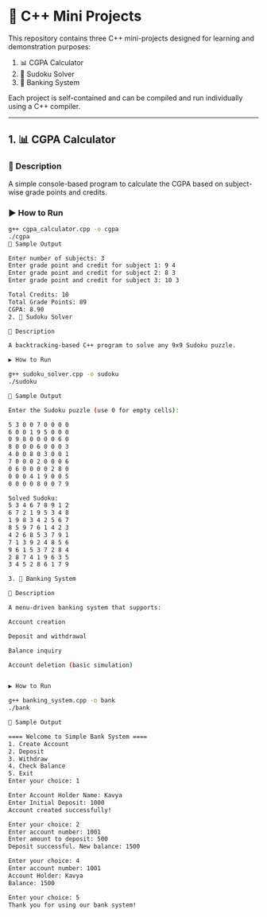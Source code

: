 # 🎯 C++ Mini Projects

This repository contains three C++ mini-projects designed for learning and demonstration purposes:

1. 📊 CGPA Calculator  
2. 🧩 Sudoku Solver  
3. 🏦 Banking System

Each project is self-contained and can be compiled and run individually using a C++ compiler.

---

## 1. 📊 CGPA Calculator

### 📄 Description
A simple console-based program to calculate the CGPA based on subject-wise grade points and credits.

### ▶ How to Run
```bash
g++ cgpa_calculator.cpp -o cgpa
./cgpa
🧾 Sample Output

Enter number of subjects: 3
Enter grade point and credit for subject 1: 9 4
Enter grade point and credit for subject 2: 8 3
Enter grade point and credit for subject 3: 10 3

Total Credits: 10
Total Grade Points: 89
CGPA: 8.90
2. 🧩 Sudoku Solver

📄 Description

A backtracking-based C++ program to solve any 9x9 Sudoku puzzle.

▶ How to Run

g++ sudoku_solver.cpp -o sudoku
./sudoku

🧾 Sample Output

Enter the Sudoku puzzle (use 0 for empty cells):

5 3 0 0 7 0 0 0 0
6 0 0 1 9 5 0 0 0
0 9 8 0 0 0 0 6 0
8 0 0 0 6 0 0 0 3
4 0 0 8 0 3 0 0 1
7 0 0 0 2 0 0 0 6
0 6 0 0 0 0 2 8 0
0 0 0 4 1 9 0 0 5
0 0 0 0 8 0 0 7 9

Solved Sudoku:
5 3 4 6 7 8 9 1 2
6 7 2 1 9 5 3 4 8
1 9 8 3 4 2 5 6 7
8 5 9 7 6 1 4 2 3
4 2 6 8 5 3 7 9 1
7 1 3 9 2 4 8 5 6
9 6 1 5 3 7 2 8 4
2 8 7 4 1 9 6 3 5
3 4 5 2 8 6 1 7 9

3. 🏦 Banking System

📄 Description

A menu-driven banking system that supports:

Account creation

Deposit and withdrawal

Balance inquiry

Account deletion (basic simulation)


▶ How to Run

g++ banking_system.cpp -o bank
./bank

🧾 Sample Output

==== Welcome to Simple Bank System ====
1. Create Account
2. Deposit
3. Withdraw
4. Check Balance
5. Exit
Enter your choice: 1

Enter Account Holder Name: Kavya
Enter Initial Deposit: 1000
Account created successfully!

Enter your choice: 2
Enter account number: 1001
Enter amount to deposit: 500
Deposit successful. New balance: 1500

Enter your choice: 4
Enter account number: 1001
Account Holder: Kavya
Balance: 1500

Enter your choice: 5
Thank you for using our bank system!

